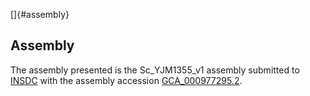 []{#assembly}

Assembly
--------

The assembly presented is the Sc\_YJM1355\_v1 assembly submitted to
[INSDC](http://www.insdc.org) with the assembly accession
[GCA\_000977295.2](http://www.ebi.ac.uk/ena/data/view/GCA_000977295.2).
